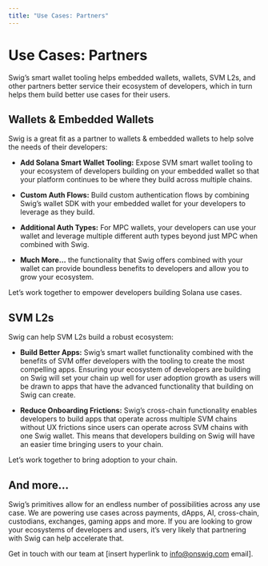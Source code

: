 ```yaml
---
title: "Use Cases: Partners"
---
```


# **Use Cases: Partners**

Swig’s smart wallet tooling helps embedded wallets, wallets, SVM L2s, and other partners better service their ecosystem of developers, which in turn helps them build better use cases for their users.

## **Wallets & Embedded Wallets**

Swig is a great fit as a partner to wallets & embedded wallets to help solve the needs of their developers:

* **Add Solana Smart Wallet Tooling:** Expose SVM smart wallet tooling to your ecosystem of developers building on your embedded wallet so that your platform continues to be where they build across multiple chains.

* **Custom Auth Flows:** Build custom authentication flows by combining Swig’s wallet SDK with your embedded wallet for your developers to leverage as they build.

* **Additional Auth Types:** For MPC wallets, your developers can use your wallet and leverage multiple different auth types beyond just MPC when combined with Swig.

* **Much More…** the functionality that Swig offers combined with your wallet can provide boundless benefits to developers and allow you to grow your ecosystem.

Let’s work together to empower developers building Solana use cases.

<!-- \[Insert Para Demo\] -->

<!-- \[Insert Telegram Wallet Demo\] -->

## **SVM L2s**

Swig can help SVM L2s build a robust ecosystem:

* **Build Better Apps:** Swig’s smart wallet functionality combined with the benefits of SVM offer developers with the tooling to create the most compelling apps. Ensuring your ecosystem of developers are building on Swig will set your chain up well for user adoption growth as users will be drawn to apps that have the advanced functionality that building on Swig can create.

* **Reduce Onboarding Frictions:** Swig’s cross-chain functionality enables developers to build apps that operate across multiple SVM chains without UX frictions since users can operate across SVM chains with one Swig wallet. This means that developers building on Swig will have an easier time bringing users to your chain.

Let’s work together to bring adoption to your chain.

## **And more…**

Swig’s primitives allow for an endless number of possibilities across any use case. We are powering use cases across payments, dApps, AI, cross-chain, custodians, exchanges, gaming apps and more. If you are looking to grow your ecosystems of developers and users, it’s very likely that partnering with Swig can help accelerate that.

Get in touch with our team at \[insert hyperlink to [info@onswig.com](mailto:info@onswig.com) email\].